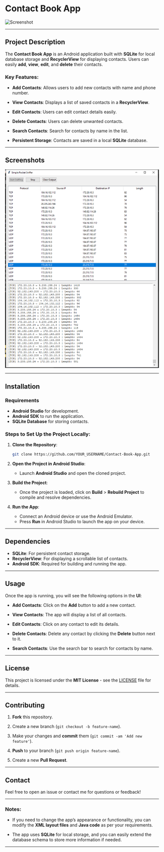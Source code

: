 # **Contact Book App**

![Screenshot]([https://github.com/Lcsamarasinghe/Packet-Sniffer/blob/main/1.PNG](https://github.com/Lcsamarasinghe/Contact-Book-App/blob/main/1.PNG))

---

## **Project Description**

The **Contact Book App** is an Android application built with **SQLite** for local database storage and **RecyclerView** for displaying contacts. Users can easily **add**, **view**, **edit**, and **delete** their contacts.

### **Key Features:**
- **Add Contacts**: Allows users to add new contacts with name and phone number.

- **View Contacts**: Displays a list of saved contacts in a **RecyclerView**.

- **Edit Contacts**: Users can edit contact details easily.

- **Delete Contacts**: Users can delete unwanted contacts.

- **Search Contacts**: Search for contacts by name in the list.

- **Persistent Storage**: Contacts are saved in a local **SQLite** database.

---

## **Screenshots**

![App Screenshot](https://github.com/Lcsamarasinghe/Packet-Sniffer/blob/main/1.PNG)

---

## **Installation**

### **Requirements**
- **Android Studio** for development.
- **Android SDK** to run the application.
- **SQLite Database** for storing contacts.

### **Steps to Set Up the Project Locally:**

1. **Clone the Repository**:
    ```bash
    git clone https://github.com/YOUR_USERNAME/Contact-Book-App.git
    ```

2. **Open the Project in Android Studio**:
    - Launch **Android Studio** and open the cloned project.

3. **Build the Project**:
    - Once the project is loaded, click on **Build** > **Rebuild Project** to compile and resolve dependencies.

4. **Run the App**:
    - Connect an Android device or use the Android Emulator.
    - Press **Run** in Android Studio to launch the app on your device.

---

## **Dependencies**

- **SQLite**: For persistent contact storage.
- **RecyclerView**: For displaying a scrollable list of contacts.
- **Android SDK**: Required for building and running the app.

---

## **Usage**

Once the app is running, you will see the following options in the **UI**:

- **Add Contacts**: Click on the **Add** button to add a new contact.

- **View Contacts**: The app will display a list of all contacts.

- **Edit Contacts**: Click on any contact to edit its details.

- **Delete Contacts**: Delete any contact by clicking the **Delete** button next to it.

- **Search Contacts**: Use the search bar to search for contacts by name.

---

## **License**

This project is licensed under the **MIT License** - see the [LICENSE](LICENSE) file for details.

---

## **Contributing**

1. **Fork** this repository.

2. Create a new branch (`git checkout -b feature-name`).

3. Make your changes and **commit** them (`git commit -am 'Add new feature'`).

4. **Push** to your branch (`git push origin feature-name`).

5. Create a new **Pull Request**.

---

## **Contact**

Feel free to open an issue or contact me for questions or feedback!

---

### **Notes**:
- If you need to change the app’s appearance or functionality, you can modify the **XML layout files** and **Java code** as per your requirements.

- The app uses **SQLite** for local storage, and you can easily extend the database schema to store more information if needed.

---

